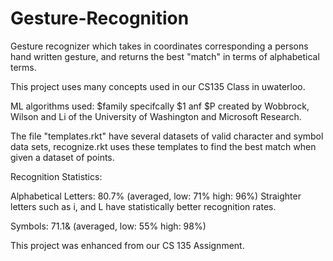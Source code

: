 # Gesture-Recognition
Gesture recognizer which takes in coordinates corresponding  a persons hand written gesture, and returns the best "match" in terms of alphabetical terms.

This project uses many concepts used in our CS135 Class in uwaterloo.

ML algorithms used: $family specifcally $1 anf $P created by  Wobbrock, Wilson and Li of the University of Washington and Microsoft Research.

The file "templates.rkt" have several datasets of valid character and symbol data sets, recognize.rkt uses these templates 
to find the best match when given a dataset of points.


Recognition Statistics: 

Alphabetical Letters: 80.7% (averaged, low: 71% high: 96%) Straighter letters such as i, and L have statistically better recognition rates.

Symbols: 71.1& (averaged, low: 55% high: 98%)

This project was enhanced from our CS 135 Assignment. 
